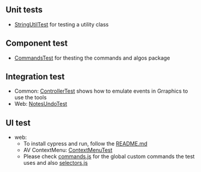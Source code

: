 ## Unit tests
* [StringUtilTest](https://git.geogebra.org/ggb/geogebra/blob/master/common-jre/src/test/java/org/geogebra/common/util/StringUtilTest.java) for testing a utility class

## Component test
* [CommandsTest](https://git.geogebra.org/ggb/geogebra/blob/master/common-jre/src/test/java/org/geogebra/common/kernel/commands/CommandsTest.java) for thesting the commands and algos package

## Integration test
* Common: [ControllerTest](https://git.geogebra.org/ggb/geogebra/blob/master/common-jre/src/test/java/org/geogebra/common/euclidian/ControllerTest.java) shows how to emulate events in Grraphics to use the tools
* Web: [NotesUndoTest](https://git.geogebra.org/ggb/geogebra/blob/master/web/src/test/java/org/geogebra/web/full/main/NotesUndoTest.java)

## UI test
* web:
    * To install cypress and run, follow the [README.md](https://git.geogebra.org/ggb/web-test-harness/blob/master/README.md)
    * AV ContextMenu: [ContextMenuTest](https://git.geogebra.org/ggb/web-test-harness/blob/master/cypress/integration/algebraView/contextMenu.spec.js)
    * Please check [commands.js](https://git.geogebra.org/ggb/web-test-harness/blob/master/cypress/support/commandss.js) for the global custom commands the 
test uses and also [selectors.js](https://git.geogebra.org/ggb/web-test-harness/blob/master/cypress/support/selectors.js)

